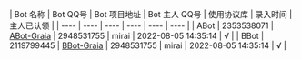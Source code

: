 | Bot 名称 | Bot QQ号 | Bot 项目地址 | Bot 主人 QQ号 | 使用协议库 | 录入时间 | 主人已认领 |
|  ----  | ----  | ---- | ---- | ---- | ---- |
| ABot | 2353538071 | [ABot-Graia](https://github.com/djkcyl/ABot-Graia) | 2948531755 | mirai | 2022-08-05 14:35:14 | √ |
| BBot | 2119799445 | [BBot-Graia](https://github.com/djkcyl/BBot-Graia) | 2948531755 | mirai | 2022-08-05 14:35:14 | √ |
